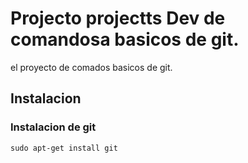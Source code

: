 # Projecto projectts Dev de comandosa basicos de git.
el proyecto de comados basicos de git.

## Instalacion

### Instalacion de git

```
sudo apt-get install git
```